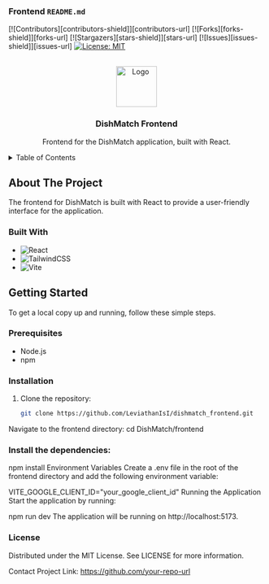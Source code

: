 
### Frontend `README.md`

<!-- PROJECT SHIELDS -->
[![Contributors][contributors-shield]][contributors-url]
[![Forks][forks-shield]][forks-url]
[![Stargazers][stars-shield]][stars-url]
[![Issues][issues-shield]][issues-url]
[![License: MIT](https://img.shields.io/badge/License-MIT-lightgrey.svg)](https://opensource.org/licenses/MIT)

<!-- PROJECT LOGO -->
<br />
<div align="center">
  <a href="https://github.com/your-repo-url">
    <img src="https://i.imgur.com/uSgxvre.png" alt="Logo" width="80" height="80">
  </a>

  <h3 align="center">DishMatch Frontend</h3>

  <p align="center">
    Frontend for the DishMatch application, built with React.
  </p>
</div>

<!-- TABLE OF CONTENTS -->
<details>
  <summary>Table of Contents</summary>
  <ol>
    <li>
      <a href="#about-the-project">About The Project</a>
      <ul>
        <li><a href="#built-with">Built With</a></li>
      </ul>
    </li>
    <li>
      <a href="#getting-started">Getting Started</a>
      <ul>
        <li><a href="#prerequisites">Prerequisites</a></li>
        <li><a href="#installation">Installation</a></li>
        <li><a href="#environment-variables">Environment Variables</a></li>
        <li><a href="#running-the-application">Running the Application</a></li>
      </ul>
    </li>
    <li><a href="#components">Components</a></li>
    <li><a href="#license">License</a></li>
    <li><a href="#contact">Contact</a></li>
    <li><a href="#acknowledgments">Acknowledgments</a></li>
  </ol>
</details>

<!-- ABOUT THE PROJECT -->
## About The Project

The frontend for DishMatch is built with React to provide a user-friendly interface for the application.

### Built With

- ![React](https://img.shields.io/badge/React-20232A?style=for-the-badge&logo=react&logoColor=61DAFB)
- ![TailwindCSS](https://img.shields.io/badge/TailwindCSS-06B6D4?style=for-the-badge&logo=tailwindcss&logoColor=white)
- ![Vite](https://img.shields.io/badge/Vite-646CFF?style=for-the-badge&logo=vite&logoColor=white)

<!-- GETTING STARTED -->
## Getting Started

To get a local copy up and running, follow these simple steps.

### Prerequisites

- Node.js
- npm

### Installation

1. Clone the repository:
   ```sh
   git clone https://github.com/LeviathanIsI/dishmatch_frontend.git

Navigate to the frontend directory:
cd DishMatch/frontend

### Install the dependencies:
npm install
Environment Variables
Create a .env file in the root of the frontend directory and add the following environment variable:

VITE_GOOGLE_CLIENT_ID="your_google_client_id"
Running the Application
Start the application by running:

npm run dev
The application will be running on http://localhost:5173.

### License
Distributed under the MIT License. See LICENSE for more information.

Contact
Project Link: https://github.com/your-repo-url
